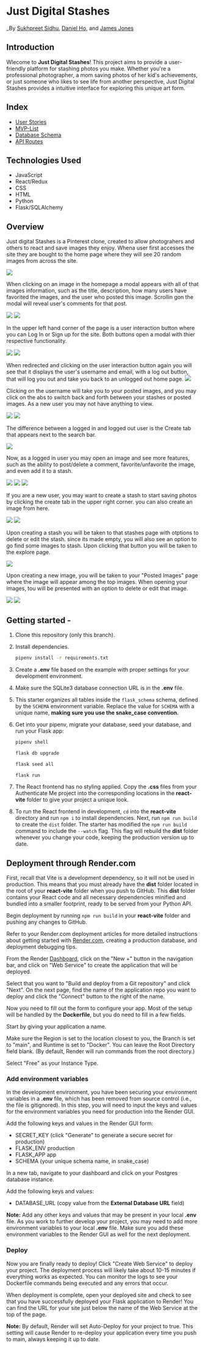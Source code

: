 # Just Digital Stashes
_By [Sukhpreet Sidhu](https://github.com/sukhpreet-sidhu-AA), [Daniel Ho](https://github.com/dwho0937wei-dotcom), and [James Jones](https://github.com/James-Jon27)

## Introduction

Wlecome to **Just Digital Stashes**! This project aims to provide a user-friendly platform for stashing photos you make. Whether you're a professional photographer, a mom saving photos of her kid's achievements, or just someone who likes to see life from another perspective, Just Digital Stashes provides a intuitive interface for exploring this unique art form.

## Index
- [User Stories](https://github.com/James-Jon27/DJS/wiki/User-Stories)
- [MVP-List](https://github.com/James-Jon27/DJS/wiki/MVP-List)
- [Database Schema](https://github.com/James-Jon27/DJS/wiki/Database-Schema)
- [API Routes](https://github.com/James-Jon27/Just-Digital-Stashes/wiki/API-Routes)

## Technologies Used


- JavaScript
- React/Redux
- CSS
- HTML
- Python
- Flask/SQLAlchemy

## Overview

Just digital Stashes is a Pinterest clone, created to allow photograhers and others to react and save images they enjoy. Whena user first accesses the site they are bought to the home page where they will see 20  random images from across the site. 

![](MDP/jdsS1.png)

When clicking on an image in the homepage a modal appears with all of that images information, such as the title, description, how many users have favorited the images, and the user who posted this image. Scrollin gon the modal will reveal user's comments for that post.

![](MDP/jdsS2.png) ![](MDP/jdsS2.1.png)

In the upper left hand corner of the page is a user interaction button where you can Log In or Sign up for the site. Both buttons open a modal with thier respective functionality.

![](MDP/jdsS3.21.png) ![](MDP/jdsS3.31.png)

When redirected and clicking on the user interaction button again you will see that it displays the user's username and email, with a log out button, that will log you out and take you back to an unlogged out home page.
![](MDP/jdsS3.22.png)

Clicking on the username will take you to your posted images, and you may click on the abs to switch back and forth between your stashes or posted images. As a new user you may not have anything to view.

![](MDP/jdsS4.41.png)
![](MDP/jdsS4.42.png)

The difference between a logged in and logged out user is the Create tab that appears next to the search bar.

![](MDP/jds3.32.png)

Now, as a logged in user you may open an image and see more features, such as the ability to post/delete a comment, favorite/unfavorite the image, and even add it to a stash.

![](MDP/jdsS4.11.png)
![](MDP/jdsS4.13.png)
![](MDP/jdsS4.21.png)

If you are a new user, you may want to create a stash to start saving photos by clicking the create tab in  the upper right corner. you can also create an image from here.

![](MDP/jdsS4.32.png)
![](MDP/jdsS5.51.png)

Upon creating a stash you will be taken to that stashes page with otptions to delete or edit the stash. since its made empty, you will also see an option to go find some images to stash. Upon clicking that button you will be taken to the explore page.

![](MDP/jdsS4.33.png)

Upon creating a new image, you will be taken to your "Posted Images" page where the image will appear among the top images. When opening your images, tou will be presented with an option to delete or edit that image.

![](MDP/jdsS4.55.png)
![](MDP/jdsS4.52.png)



## Getting started - 

1. Clone this repository (only this branch).

2. Install dependencies.

   ```bash
   pipenv install -r requirements.txt
   ```

3. Create a __.env__ file based on the example with proper settings for your
   development environment.

4. Make sure the SQLite3 database connection URL is in the __.env__ file.

5. This starter organizes all tables inside the `flask_schema` schema, defined
   by the `SCHEMA` environment variable.  Replace the value for
   `SCHEMA` with a unique name, **making sure you use the snake_case
   convention.**

6. Get into your pipenv, migrate your database, seed your database, and run your
   Flask app:

   ```bash
   pipenv shell
   ```

   ```bash
   flask db upgrade
   ```

   ```bash
   flask seed all
   ```

   ```bash
   flask run
   ```

7. The React frontend has no styling applied. Copy the __.css__ files from your
   Authenticate Me project into the corresponding locations in the
   __react-vite__ folder to give your project a unique look.

8. To run the React frontend in development, `cd` into the __react-vite__
   directory and run `npm i` to install dependencies. Next, run `npm run build`
   to create the `dist` folder. The starter has modified the `npm run build`
   command to include the `--watch` flag. This flag will rebuild the __dist__
   folder whenever you change your code, keeping the production version up to
   date.

## Deployment through Render.com

First, recall that Vite is a development dependency, so it will not be used in
production. This means that you must already have the __dist__ folder located in
the root of your __react-vite__ folder when you push to GitHub. This __dist__
folder contains your React code and all necessary dependencies minified and
bundled into a smaller footprint, ready to be served from your Python API.

Begin deployment by running `npm run build` in your __react-vite__ folder and
pushing any changes to GitHub.

Refer to your Render.com deployment articles for more detailed instructions
about getting started with [Render.com], creating a production database, and
deployment debugging tips.

From the Render [Dashboard], click on the "New +" button in the navigation bar,
and click on "Web Service" to create the application that will be deployed.

Select that you want to "Build and deploy from a Git repository" and click
"Next". On the next page, find the name of the application repo you want to
deploy and click the "Connect" button to the right of the name.

Now you need to fill out the form to configure your app. Most of the setup will
be handled by the __Dockerfile__, but you do need to fill in a few fields.

Start by giving your application a name.

Make sure the Region is set to the location closest to you, the Branch is set to
"main", and Runtime is set to "Docker". You can leave the Root Directory field
blank. (By default, Render will run commands from the root directory.)

Select "Free" as your Instance Type.

### Add environment variables

In the development environment, you have been securing your environment
variables in a __.env__ file, which has been removed from source control (i.e.,
the file is gitignored). In this step, you will need to input the keys and
values for the environment variables you need for production into the Render
GUI.

Add the following keys and values in the Render GUI form:

- SECRET_KEY (click "Generate" to generate a secure secret for production)
- FLASK_ENV production
- FLASK_APP app
- SCHEMA (your unique schema name, in snake_case)

In a new tab, navigate to your dashboard and click on your Postgres database
instance.

Add the following keys and values:

- DATABASE_URL (copy value from the **External Database URL** field)

**Note:** Add any other keys and values that may be present in your local
__.env__ file. As you work to further develop your project, you may need to add
more environment variables to your local __.env__ file. Make sure you add these
environment variables to the Render GUI as well for the next deployment.

### Deploy

Now you are finally ready to deploy! Click "Create Web Service" to deploy your
project. The deployment process will likely take about 10-15 minutes if
everything works as expected. You can monitor the logs to see your Dockerfile
commands being executed and any errors that occur.

When deployment is complete, open your deployed site and check to see that you
have successfully deployed your Flask application to Render! You can find the
URL for your site just below the name of the Web Service at the top of the page.

**Note:** By default, Render will set Auto-Deploy for your project to true. This
setting will cause Render to re-deploy your application every time you push to
main, always keeping it up to date.

[Render.com]: https://render.com/
[Dashboard]: https://dashboard.render.com/
